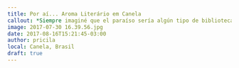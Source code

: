```yaml
---
title: Por aí... Aroma Literário em Canela
callout: *Siempre imaginé que el paraíso sería algún tipo de biblioteca.* Jorge Luís Borges 
image: 2017-07-30 16.39.56.jpg
date: 2017-08-16T15:21:45-03:00
author: pricila
local: Canela, Brasil
draft: true
---
```



